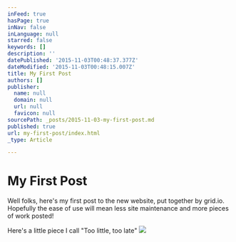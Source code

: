 ```yaml
---
inFeed: true
hasPage: true
inNav: false
inLanguage: null
starred: false
keywords: []
description: ''
datePublished: '2015-11-03T00:48:37.377Z'
dateModified: '2015-11-03T00:48:15.007Z'
title: My First Post
authors: []
publisher:
  name: null
  domain: null
  url: null
  favicon: null
sourcePath: _posts/2015-11-03-my-first-post.md
published: true
url: my-first-post/index.html
_type: Article

---
```

# My First Post

Well folks, here's my first post to the new website, put together by grid.io. Hopefully the ease of use will mean less site maintenance and more pieces of work posted!

Here's a little piece I call "Too little, too late"
![](https://the-grid-user-content.s3-us-west-2.amazonaws.com/9eae6c8b-7aae-4722-9c87-5bd764d19b9a.JPG)